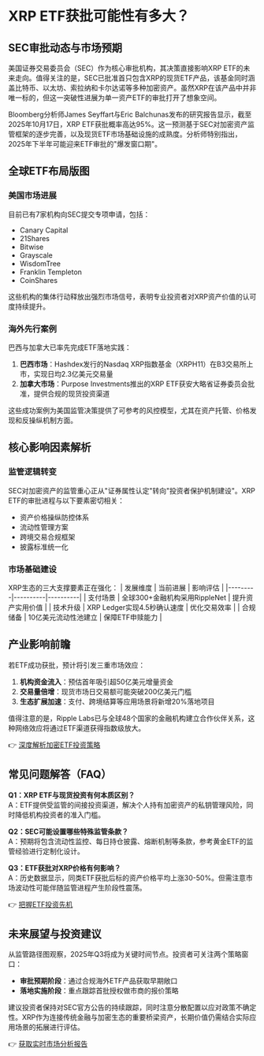 # XRP ETF获批可能性有多大？

## SEC审批动态与市场预期

美国证券交易委员会（SEC）作为核心审批机构，其决策直接影响XRP ETF的未来走向。值得关注的是，SEC已批准首只包含XRP的现货ETF产品，该基金同时涵盖比特币、以太坊、索拉纳和卡尔达诺等多种加密资产。虽然XRP在该产品中并非唯一标的，但这一突破性进展为单一资产ETF的审批打开了想象空间。

Bloomberg分析师James Seyffart与Eric Balchunas发布的研究报告显示，截至2025年10月17日，XRP ETF获批概率高达95%。这一预测基于SEC对加密资产监管框架的逐步完善，以及现货ETF市场基础设施的成熟度。分析师特别指出，2025年下半年可能迎来ETF审批的"爆发窗口期"。

## 全球ETF布局版图

### 美国市场进展
目前已有7家机构向SEC提交专项申请，包括：
- Canary Capital
- 21Shares
- Bitwise
- Grayscale
- WisdomTree
- Franklin Templeton
- CoinShares

这些机构的集体行动释放出强烈市场信号，表明专业投资者对XRP资产价值的认可度持续提升。

### 海外先行案例
巴西与加拿大已率先完成ETF落地实践：
1. **巴西市场**：Hashdex发行的Nasdaq XRP指数基金（XRPH11）在B3交易所上市，实现日均2.3亿美元交易量
2. **加拿大市场**：Purpose Investments推出的XRP ETF获安大略省证券委员会批准，提供合规的现货投资渠道

这些成功案例为美国监管决策提供了可参考的风控模型，尤其在资产托管、价格发现和反操纵机制方面。

## 核心影响因素解析

### 监管逻辑转变
SEC对加密资产的监管重心正从"证券属性认定"转向"投资者保护机制建设"。XRP ETF的审批进程与以下要素密切相关：
- 资产价格操纵防控体系
- 流动性管理方案
- 跨境交易合规框架
- 披露标准统一化

### 市场基础建设
XRP生态的三大支撑要素正在强化：
| 发展维度 | 当前进展 | 影响评估 |
|---------|----------|----------|
| 支付场景 | 全球300+金融机构采用RippleNet | 提升资产实用价值 |
| 技术升级 | XRP Ledger实现4.5秒确认速度 | 优化交易效率 |
| 合规储备 | 10亿美元流动性池建立 | 保障ETF申赎能力 |

## 产业影响前瞻

若ETF成功获批，预计将引发三重市场效应：
1. **机构资金流入**：预估首年吸引超50亿美元增量资金
2. **交易量倍增**：现货市场日交易额可能突破200亿美元门槛
3. **生态扩展加速**：支付、跨境结算等应用场景将新增20%落地项目

值得注意的是，Ripple Labs已与全球48个国家的金融机构建立合作伙伴关系，这种网络效应将通过ETF渠道获得指数级放大。

👉 [深度解析加密ETF投资策略](https://bit.ly/okx_welcome)

## 常见问题解答（FAQ）

**Q1：XRP ETF与现货投资有何本质区别？**  
A：ETF提供受监管的间接投资渠道，解决个人持有加密资产的私钥管理风险，同时降低机构投资者的准入门槛。

**Q2：SEC可能设置哪些特殊监管条款？**  
A：预期将包含流动性监控、每日持仓披露、熔断机制等条款，参考黄金ETF的监管经验进行定制化设计。

**Q3：ETF获批对XRP价格有何影响？**  
A：历史数据显示，同类ETF获批后标的资产价格平均上涨30-50%。但需注意市场波动性可能伴随监管进程产生阶段性震荡。

👉 [把握ETF投资先机](https://bit.ly/okx_welcome)

## 未来展望与投资建议

从监管路径图观察，2025年Q3将成为关键时间节点。投资者可关注两个策略窗口：
- **审批预期阶段**：通过合规海外ETF产品获取早期敞口
- **落地实施阶段**：重点跟踪首批授权做市商的报价策略

建议投资者保持对SEC官方公告的持续跟踪，同时注意分散配置以应对政策不确定性。XRP作为连接传统金融与加密生态的重要桥梁资产，长期价值仍需结合实际应用场景的拓展进行评估。

👉 [获取实时市场分析报告](https://bit.ly/okx_welcome)